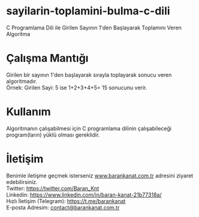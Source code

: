 # sayilarin-toplamini-bulma-c-dili
C Programlama Dili ile Girilen Sayının 1'den Başlayarak Toplamını Veren Algoritma

# Çalışma Mantığı
Girilen bir sayının 1'den başlayarak sırayla toplayarak sonucu veren algoritmadır. <br>
Örnek: Girilen Sayi: 5 ise 1+2+3+4+5= 15 sonucunu verir. 

# Kullanım
Algoritmanın çalışabilmesi için C programlama dilinin çalışabileceği program(ların) yüklü olması gereklidir.

# İletişim
Benimle iletişme geçmek isterseniz www.barankanat.com.tr adresini ziyaret edebilirsiniz.                          
Twitter: https://twitter.com/Baran_Knt                          
Linkedin: https://www.linkedin.com/in/baran-kanat-21b77318a/                          
Hızlı İletişim (Telegram): https://t.me/barankanat                          
E-posta Adresim: contact@barankanat.com.tr
